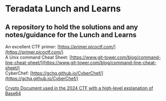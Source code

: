 # Teradata Lunch and Learns

## A repository to hold the solutions and any notes/guidance for the Lunch and Learns

An excellent CTF primer: [https://primer.picoctf.com/](https://primer.picoctf.com/)  
A Unix command Cheat Sheet: [https://www.git-tower.com/blog/command-line-cheat-sheet/](https://www.git-tower.com/blog/command-line-cheat-sheet/)  
CyberChef: [https://gchq.github.io/CyberChef/](https://gchq.github.io/CyberChef/)

[Crypto Document used in the 2024 CTF with a high-level explanation of Base64](https://github.com/kenlukas/teractf/blob/main/CTFs/teractf2024/Beginner-Crypto-Moneytalk/CryptoBeginner.pdf)
